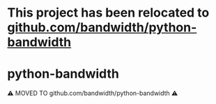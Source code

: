# This project has been relocated to [github.com/bandwidth/python-bandwidth](https://github.com/bandwidth/python-bandwidth)

# python-bandwidth
⚠️ MOVED TO github.com/bandwidth/python-bandwidth ⚠️
